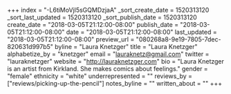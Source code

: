 +++
index = "-L6tiMoVjl5sGQMDzjaA"
_sort_create_date = 1520313120
_sort_last_updated = 1520313120
_sort_publish_date = 1520313120
create_date = "2018-03-05T21:12:00-08:00"
publish_date = "2018-03-05T21:12:00-08:00"
date = "2018-03-05T21:12:00-08:00"
last_updated = "2018-03-05T21:12:00-08:00"
preview_url = "080268a8-9e19-7805-7dec-820631d997b5"
byline = "Laura Knetzger"
title = "Laura Knetzger"
alphabetize_by = "knetzger"
email = "lauraknetz@gmail.com"
twitter = "lauraknetzger"
website = "http://lauraknetzger.com"
bio = "Laura Knetzger is an artist from Kirkland. She makes comics about feelings."
gender = "female"
ethnicity = "white"
underrepresented = ""
reviews_by = ["reviews/picking-up-the-pencil"]
notes_byline = ""
written_about = ""
+++

